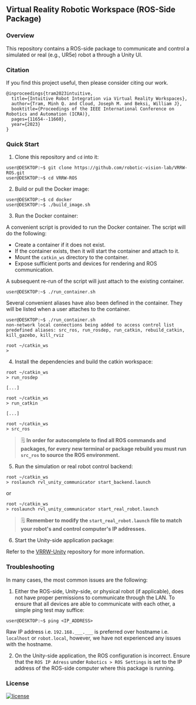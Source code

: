 ## Virtual Reality Robotic Workspace (ROS-Side Package) 

### Overview 

This repository contains a ROS-side package to communicate and control a
simulated or real (e.g., UR5e) robot a through a Unity UI.

### Citation

If you find this project useful, then please consider citing our work.

```bibitex
@inproceedings{tram2023intuitive,
  title={Intuitive Robot Integration via Virtual Reality Workspaces},
  author={Tram, Minh Q. and Cloud, Joseph M. and Beksi, William J},
  booktitle={Proceedings of the IEEE International Conference on Robotics and Automation (ICRA)},
  pages={11654--11660},
  year={2023}
}
```

### Quick Start

1. Clone this repository and `cd` into it:

```console
user@DESKTOP:~$ git clone https://github.com/robotic-vision-lab/VRRW-ROS.git
user@DESKTOP:~$ cd VRRW-ROS 
```

2. Build or pull the Docker image:

```console
user@DESKTOP:~$ cd docker
user@DESKTOP:~$ ./build_image.sh
```

3. Run the Docker container:

A convenient script is provided to run the Docker container. The script will do
the following:

- Create a container if it does not exist.
- If the container exists, then it will start the container and attach to it.
- Mount the `catkin_ws` directory to the container.
- Expose sufficient ports and devices for rendering and ROS communication.

A subsequent re-run of the script will just attach to the existing container.

```console
user@DESKTOP:~$ ./run_container.sh
```

Several convenient aliases have also been defined in the container. They will
be listed when a user attaches to the container.

```
user@DESKTOP:~$ ./run_container.sh
non-network local connections being added to access control list
predefined aliases: src_ros, run_rosdep, run_catkin, rebuild_catkin, kill_gazebo, kill_rviz

root ~/catkin_ws
>
```

4. Install the dependencies and build the catkin workspace:

```console
root ~/catkin_ws
> run_rosdep

[...]

root ~/catkin_ws
> run_catkin

[...]

root ~/catkin_ws
> src_ros
```

> 🗒️ **In order for autocomplete to find all ROS commands and packages, for
every new terminal or package rebuild you must run `src_ros` to source the ROS 
environment.**

5. Run the simulation or real robot control backend:

```console
root ~/catkin_ws
> roslaunch rvl_unity_communicator start_backend.launch
```

or

```console
root ~/catkin_ws
> roslaunch rvl_unity_communicator start_real_robot.launch
```

> 🗒️ **Remember to modify the `start_real_robot.launch` file to match your robot's and control computer's IP addresses.**

6. Start the Unity-side application package:

Refer to the [VRRW-Unity](https://github.com/robotic-vision-lab/VRRW-Unity.git) repository for more information.

### Troubleshooting

In many cases, the most common issues are the following:

1. Either the ROS-side, Unity-side, or physical robot (if applicable), does not
   have proper permissions to communicate through the LAN. To ensure that all
   devices are able to communicate with each other, a simple ping test may 
   suffice:

```console
user@DESKTOP:~$ ping <IP_ADDRESS>
```

Raw IP address i.e. `192.168.___.___` is preferred over hostname i.e. `localhost` or `robot.local`,
however, we have not experienced any issues with the hostname.

2. On the Unity-side application, the ROS configuration is incorrect. Ensure
   that the `ROS IP Adress` under `Robotics > ROS Settings` is set to the IP
   address of the ROS-side computer where this package is running.

### License

[![license](https://img.shields.io/badge/license-Apache%202-blue)](https://github.com/robotic-vision-lab/VRRW-ROS/blob/ros1/LICENSE)
